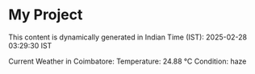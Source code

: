 # My Project

This content is dynamically generated in Indian Time (IST): 2025-02-28 03:29:30 IST


Current Weather in Coimbatore:
Temperature: 24.88 °C
Condition: haze

